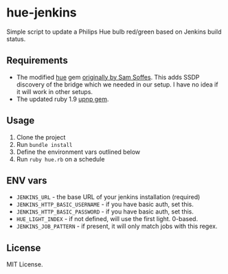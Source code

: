 # hue-jenkins

Simple script to update a Philips Hue bulb red/green based on Jenkins build status.

## Requirements

- The modified [hue](http://github.com/chaione/hue) gem [originally by Sam Soffes](http://github.com/soffes/hue).  This adds SSDP discovery
of the bridge which we needed in our setup.  I have no idea if it will work in other setups.
- The updated ruby 1.9 [upnp gem](https://github.com/turboladen/upnp).

## Usage

1. Clone the project
2. Run `bundle install`
3. Define the environment vars outlined below
4. Run `ruby hue.rb` on a schedule

## ENV vars

- `JENKINS_URL` - the base URL of your jenkins installation (required)
- `JENKINS_HTTP_BASIC_USERNAME` - if you have basic auth, set this.
- `JENKINS_HTTP_BASIC_PASSWORD` - if you have basic auth, set this.
- `HUE_LIGHT_INDEX` - if not defined, will use the first light.  0-based.
- `JENKINS_JOB_PATTERN` - if present, it will only match jobs with this regex.

## License

MIT License.
